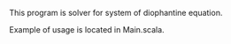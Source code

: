 This program is solver for system of diophantine equation.

Example of usage is located in Main.scala.